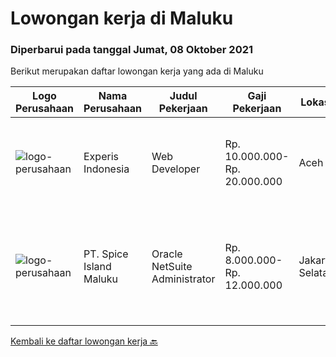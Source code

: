 
  # Lowongan kerja di Maluku

  ### Diperbarui pada tanggal Jumat, 08 Oktober 2021

  Berikut merupakan daftar lowongan kerja yang ada di Maluku

  |Logo Perusahaan | Nama Perusahaan | Judul Pekerjaan | Gaji Pekerjaan | Lokasi | Deskripsi | Tanggal diunggah | Pranala |
  | -------------- | --------------- | --------------- | --------- | --------- | -------------- | ------- | ----------- |
  |![logo-perusahaan](https://image-service-cdn.seek.com.au/314ed38ba58cf54b5555f434a5bf338661292eb7/ee4dce1061f3f616224767ad58cb2fc751b8d2dc)|Experis Indonesia|Web Developer|Rp. 10.000.000-Rp. 20.000.000|Aceh|On behalf of our client, we are looking for a Web Developer with these following details: Responsibilities: Website and software application...|Rabu, 06 Oktober 2021|https://www.jobstreet.co.id/id/job/web-developer-3649693?token=0~9a4548d1-2a82-48c8-bfa4-6083f3fcf5fa&sectionRank=1&jobId=jobstreet-id-job-3649693|
|![logo-perusahaan](https://image-service-cdn.seek.com.au/ae749315d066dfdca09d144f833a6de1a94ea7fb/ee4dce1061f3f616224767ad58cb2fc751b8d2dc)|PT. Spice Island Maluku|Oracle NetSuite Administrator|Rp. 8.000.000-Rp. 12.000.000|Jakarta Selatan|Oracle NetSuite AdministratorDeskripsi PekerjaanPT. Spice Islands Maluku (PT. SIM), sebuah perusahaan perkebunan pisang abaka di Maluku membutuhkan...|Rabu, 29 September 2021|https://www.jobstreet.co.id/id/job/oracle-netsuite-administrator-3642423?token=0~9a4548d1-2a82-48c8-bfa4-6083f3fcf5fa&sectionRank=2&jobId=jobstreet-id-job-3642423|


  [Kembali ke daftar lowongan kerja 🔙](../README.md#daftar-lowongan-kerja)
  